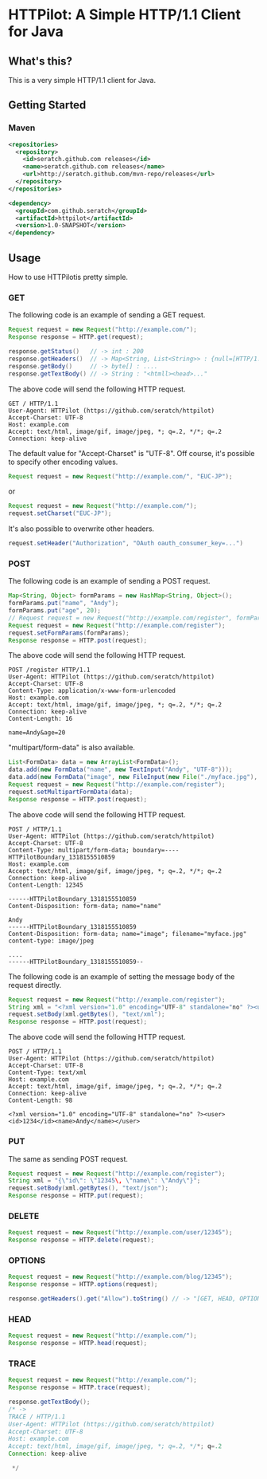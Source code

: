# HTTPilot: A Simple HTTP/1.1 Client for Java

## What's this?

This is a very simple HTTP/1.1 client for Java.

## Getting Started

### Maven

```xml
<repositories>
  <repository>
    <id>seratch.github.com releases</id>
    <name>seratch.github.com releases</name>
    <url>http://seratch.github.com/mvn-repo/releases</url>
  </repository>
</repositories>

<dependency>
  <groupId>com.github.seratch</groupId>
  <artifactId>httpilot</artifactId>
  <version>1.0-SNAPSHOT</version>
</dependency>
```

## Usage

How to use HTTPilotis pretty simple.

### GET

The following code is an example of sending a GET request.

```java
Request request = new Request("http://example.com/");
Response response = HTTP.get(request);

response.getStatus()   // -> int : 200
response.getHeaders()  // -> Map<String, List<String>> : {null=[HTTP/1.1 200 OK], ETag=["33414 ...
response.getBody()     // -> byte[] : ....
response.getTextBody() // -> String : "<htmll><head>..."
```

The above code will send the following HTTP request.

```
GET / HTTP/1.1
User-Agent: HTTPilot (https://github.com/seratch/httpilot)
Accept-Charset: UTF-8
Host: example.com
Accept: text/html, image/gif, image/jpeg, *; q=.2, */*; q=.2
Connection: keep-alive

```

The default value for "Accept-Charset" is "UTF-8". Off course, it's possible to specify other encoding values.

```java
Request request = new Request("http://example.com/", "EUC-JP");
```
or
```java
Request request = new Request("http://example.com/");
request.setCharset("EUC-JP");
```

It's also possible to overwrite other headers.
```java
request.setHeader("Authorization", "OAuth oauth_consumer_key=...")
```

### POST

The following code is an example of sending a POST request.
```java
Map<String, Object> formParams = new HashMap<String, Object>();
formParams.put("name", "Andy");
formParams.put("age", 20);
// Request request = new Request("http://example.com/register", formParams);
Request request = new Request("http://example.com/register");
request.setFormParams(formParams);
Response response = HTTP.post(request);
```

The above code will send the following HTTP request.
```
POST /register HTTP/1.1
User-Agent: HTTPilot (https://github.com/seratch/httpilot)
Accept-Charset: UTF-8
Content-Type: application/x-www-form-urlencoded
Host: example.com
Accept: text/html, image/gif, image/jpeg, *; q=.2, */*; q=.2
Connection: keep-alive
Content-Length: 16

name=Andy&age=20
```

"multipart/form-data" is also available.
```java
List<FormData> data = new ArrayList<FormData>();
data.add(new FormData("name", new TextInput("Andy", "UTF-8")));
data.add(new FormData("image", new FileInput(new File("./myface.jpg"), "myface.jpg"), "image/jpeg"));
Request request = new Request("http://example.com/register");
request.setMultipartFormData(data);
Response response = HTTP.post(request);
```

The above code will send the following HTTP request.
```
POST / HTTP/1.1
User-Agent: HTTPilot (https://github.com/seratch/httpilot)
Accept-Charset: UTF-8
Content-Type: multipart/form-data; boundary=----HTTPilotBoundary_1318155510859
Host: example.com
Accept: text/html, image/gif, image/jpeg, *; q=.2, */*; q=.2
Connection: keep-alive
Content-Length: 12345

------HTTPilotBoundary_1318155510859
Content-Disposition: form-data; name="name"

Andy
------HTTPilotBoundary_1318155510859
Content-Disposition: form-data; name="image"; filename="myface.jpg"
content-type: image/jpeg

....
------HTTPilotBoundary_1318155510859--
```

The following code is an example of setting the message body of the request directly.
```java
Request request = new Request("http://example.com/register");
String xml = "<?xml version="1.0" encoding="UTF-8" standalone="no" ?><user><id>1234</id><name>Andy</name></user>";
request.setBody(xml.getBytes(), "text/xml");
Response response = HTTP.post(request);
```

The above code will send the following HTTP request.
```
POST / HTTP/1.1
User-Agent: HTTPilot (https://github.com/seratch/httpilot)
Accept-Charset: UTF-8
Content-Type: text/xml
Host: example.com
Accept: text/html, image/gif, image/jpeg, *; q=.2, */*; q=.2
Connection: keep-alive
Content-Length: 98

<?xml version="1.0" encoding="UTF-8" standalone="no" ?><user><id>1234</id><name>Andy</name></user>
```

### PUT

The same as sending POST request.

```java
Request request = new Request("http://example.com/register");
String xml = "{\"id\": \"12345\, \"name\": \"Andy\"}";
request.setBody(xml.getBytes(), "text/json");
Response response = HTTP.put(request);
```

### DELETE

```java
Request request = new Request("http://example.com/user/12345");
Response response = HTTP.delete(request);
```

### OPTIONS

```java
Request request = new Request("http://example.com/blog/12345");
Response response = HTTP.options(request);

response.getHeaders().get("Allow").toString() // -> "[GET, HEAD, OPTIONS, TRACE]"
```

### HEAD

```java
Request request = new Request("http://example.com/");
Response response = HTTP.head(request);
```

### TRACE

```java
Request request = new Request("http://example.com/");
Response response = HTTP.trace(request);

response.getTextBody();
/* ->
TRACE / HTTP/1.1
User-Agent: HTTPilot (https://github.com/seratch/httpilot)
Accept-Charset: UTF-8
Host: example.com
Accept: text/html, image/gif, image/jpeg, *; q=.2, */*; q=.2
Connection: keep-alive

 */
```




